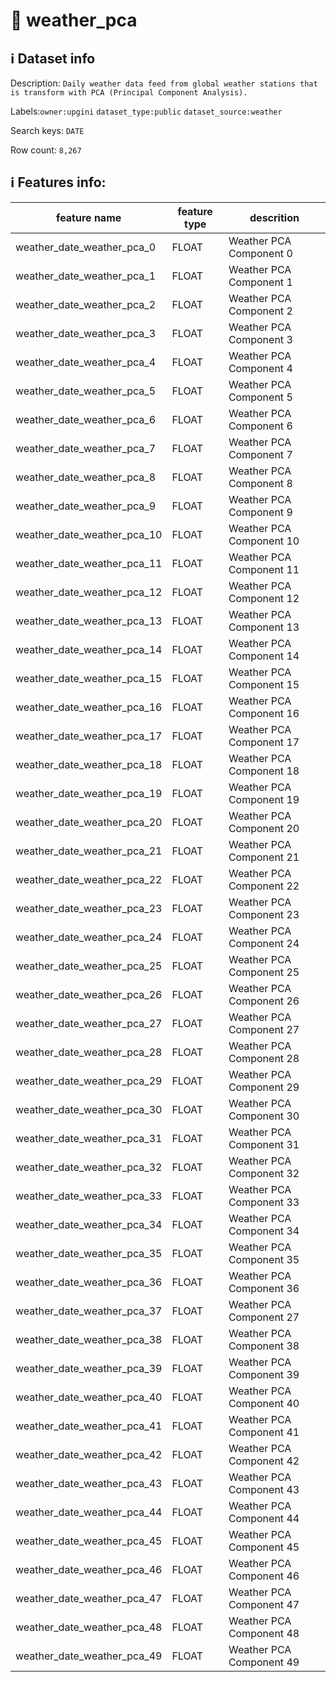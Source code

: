 # 📖 weather_pca 
## ℹ️ Dataset info 
Description: `Daily weather data feed from global weather stations that is transform with PCA (Principal Component Analysis). ` 

Labels:`owner:upgini` `dataset_type:public` `dataset_source:weather` 

Search keys: `DATE`

Row count: `8,267`

## ℹ️ Features info:
|feature name|feature type|descrition|
|---|---|---|
|weather_date_weather_pca_0|FLOAT|Weather PCA Component 0|
|weather_date_weather_pca_1|FLOAT|Weather PCA Component 1|
|weather_date_weather_pca_2|FLOAT|Weather PCA Component 2|
|weather_date_weather_pca_3|FLOAT|Weather PCA Component 3|
|weather_date_weather_pca_4|FLOAT|Weather PCA Component 4|
|weather_date_weather_pca_5|FLOAT|Weather PCA Component 5|
|weather_date_weather_pca_6|FLOAT|Weather PCA Component 6|
|weather_date_weather_pca_7|FLOAT|Weather PCA Component 7|
|weather_date_weather_pca_8|FLOAT|Weather PCA Component 8|
|weather_date_weather_pca_9|FLOAT|Weather PCA Component 9|
|weather_date_weather_pca_10|FLOAT|Weather PCA Component 10|
|weather_date_weather_pca_11|FLOAT|Weather PCA Component 11|
|weather_date_weather_pca_12|FLOAT|Weather PCA Component 12|
|weather_date_weather_pca_13|FLOAT|Weather PCA Component 13|
|weather_date_weather_pca_14|FLOAT|Weather PCA Component 14|
|weather_date_weather_pca_15|FLOAT|Weather PCA Component 15|
|weather_date_weather_pca_16|FLOAT|Weather PCA Component 16|
|weather_date_weather_pca_17|FLOAT|Weather PCA Component 17|
|weather_date_weather_pca_18|FLOAT|Weather PCA Component 18|
|weather_date_weather_pca_19|FLOAT|Weather PCA Component 19|
|weather_date_weather_pca_20|FLOAT|Weather PCA Component 20|
|weather_date_weather_pca_21|FLOAT|Weather PCA Component 21|
|weather_date_weather_pca_22|FLOAT|Weather PCA Component 22|
|weather_date_weather_pca_23|FLOAT|Weather PCA Component 23|
|weather_date_weather_pca_24|FLOAT|Weather PCA Component 24|
|weather_date_weather_pca_25|FLOAT|Weather PCA Component 25|
|weather_date_weather_pca_26|FLOAT|Weather PCA Component 26|
|weather_date_weather_pca_27|FLOAT|Weather PCA Component 27|
|weather_date_weather_pca_28|FLOAT|Weather PCA Component 28|
|weather_date_weather_pca_29|FLOAT|Weather PCA Component 29|
|weather_date_weather_pca_30|FLOAT|Weather PCA Component 30|
|weather_date_weather_pca_31|FLOAT|Weather PCA Component 31|
|weather_date_weather_pca_32|FLOAT|Weather PCA Component 32|
|weather_date_weather_pca_33|FLOAT|Weather PCA Component 33|
|weather_date_weather_pca_34|FLOAT|Weather PCA Component 34|
|weather_date_weather_pca_35|FLOAT|Weather PCA Component 35|
|weather_date_weather_pca_36|FLOAT|Weather PCA Component 36|
|weather_date_weather_pca_37|FLOAT|Weather PCA Component 27|
|weather_date_weather_pca_38|FLOAT|Weather PCA Component 38|
|weather_date_weather_pca_39|FLOAT|Weather PCA Component 39|
|weather_date_weather_pca_40|FLOAT|Weather PCA Component 40|
|weather_date_weather_pca_41|FLOAT|Weather PCA Component 41|
|weather_date_weather_pca_42|FLOAT|Weather PCA Component 42|
|weather_date_weather_pca_43|FLOAT|Weather PCA Component 43|
|weather_date_weather_pca_44|FLOAT|Weather PCA Component 44|
|weather_date_weather_pca_45|FLOAT|Weather PCA Component 45|
|weather_date_weather_pca_46|FLOAT|Weather PCA Component 46|
|weather_date_weather_pca_47|FLOAT|Weather PCA Component 47|
|weather_date_weather_pca_48|FLOAT|Weather PCA Component 48|
|weather_date_weather_pca_49|FLOAT|Weather PCA Component 49|
